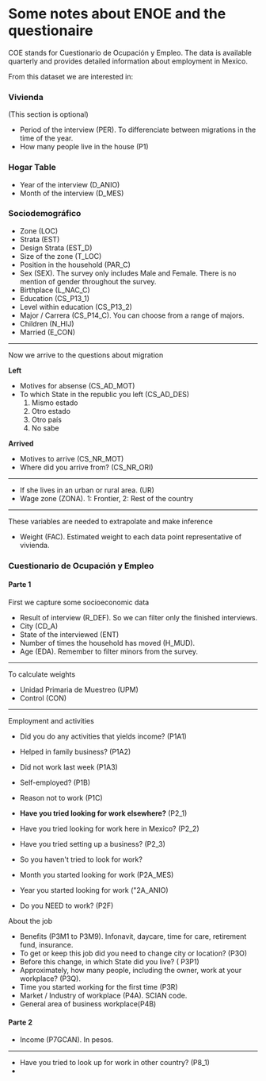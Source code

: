 # Some notes about ENOE and the questionaire

COE stands for Cuestionario de Ocupación y Empleo. The data is available quarterly and provides detailed information about employment in Mexico.

From this dataset we are interested in:

### Vivienda
(This section is optional)

* Period of the interview (PER). To differenciate between migrations in the time of the year.
* How many people live in the house (P1)

### Hogar Table

* Year of the interview (D_ANIO)
* Month of the interview (D_MES)

### Sociodemográfico

* Zone (LOC)
* Strata (EST)
* Design Strata (EST_D)
* Size of the zone (T_LOC)
* Position in the household (PAR_C)
* Sex (SEX). The survey only includes Male and Female. There is no mention of gender throughout the survey.
* Birthplace (L_NAC_C)
* Education (CS_P13_1)
* Level within education (CS_P13_2)
* Major / Carrera (CS_P14_C). You can choose from a range of majors.
* Children (N_HIJ)
* Married (E_CON)

---

Now we arrive to the questions about migration

**Left**

* Motives for absense (CS_AD_MOT)
* To which State in the republic you left (CS_AD_DES)
    1. Mismo estado
    2. Otro estado
    3. Otro país
    9. No sabe

**Arrived**
* Motives to arrive (CS_NR_MOT)
* Where did you arrive from? (CS_NR_ORI)

---

* If she lives in an urban or rural area. (UR)
* Wage zone (ZONA). 1: Frontier, 2: Rest of the country

--- 
These variables are needed to extrapolate and make inference
* Weight (FAC). Estimated weight to each data point representative of vivienda.

### Cuestionario de Ocupación y Empleo

#### Parte 1

First we capture some socioeconomic data 

* Result of interview (R_DEF). So we can filter only the finished interviews.
* City (CD_A)
* State of the interviewed (ENT)
* Number of times the household has moved (H_MUD).
* Age (EDA). Remember to filter minors from the survey.

---
To calculate weights

* Unidad Primaria de Muestreo (UPM)
* Control (CON)

---
Employment and activities
* Did you do any activities that yields income? (P1A1)
* Helped in family business? (P1A2)
* Did not work last week (P1A3)
* Self-employed? (P1B)
* Reason not to work (P1C)

* **Have you tried looking for work elsewhere?** (P2_1)
* Have you tried looking for work here in Mexico? (P2_2)
* Have you tried setting up a business? (P2_3)
* So you haven't tried to look for work?
* Month you started looking for work (P2A_MES)
* Year you started looking for work ("2A_ANIO)
* Do you NEED to work? (P2F)

About the job
* Benefits (P3M1 to P3M9). Infonavit, daycare, time for care, retirement fund, insurance.
* To get or keep this job did you need to change city or location? (P3O)
* Before this change, in which State did you live? ( P3P1)
* Approximately, how many people, including the owner, work at your workplace? (P3Q).
* Time you started working for the first time (P3R)
* Market / Industry of workplace (P4A). SCIAN code.
* General area of business workplace(P4B)

#### Parte 2

* Income (P7GCAN). In pesos.

---
* Have you tried to look up for work in other country? (P8_1)
* 

